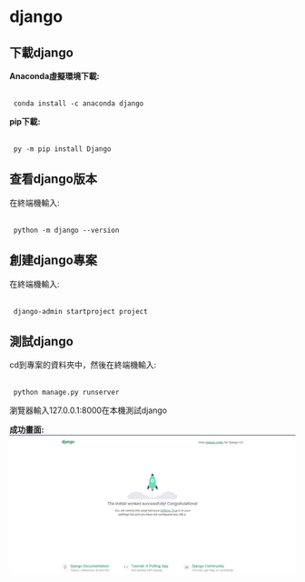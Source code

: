 # django

 下載django
 ---------
 __Anaconda虛擬環境下載:__
 ```shell

  conda install -c anaconda django

 ```
 __pip下載:__


  ```shell

   py -m pip install Django

 ```

 查看django版本
 -------------

 在終端機輸入:
 
 ```shell 

  python -m django --version 

 ```
 創建django專案
 -------------

 在終端機輸入:

 ```shell

  django-admin startproject project

 ```
 測試django
 ---

 cd到專案的資料夾中，然後在終端機輸入:

 ```shell

  python manage.py runserver

 ```
 
瀏覽器輸入127.0.0.1:8000在本機測試django

__成功畫面:__
![django](images/django.png)



